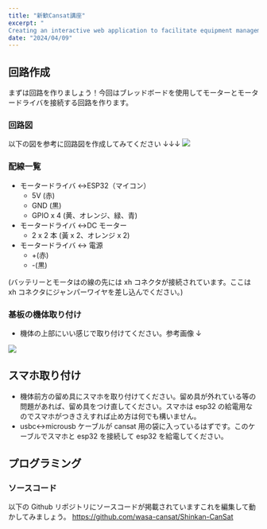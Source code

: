 ```yaml
---
title: "新歓Cansat講座"
excerpt: "
Creating an interactive web application to facilitate equipment management for our robot projects."
date: "2024/04/09"
---
```

## 回路作成

まずは回路を作りましょう！今回はブレッドボードを使用してモーターとモータードライバを接続する回路を作ります。

### 回路図

以下の図を参考に回路図を作成してみてください ↓↓↓
<img src="/posts/shinkanCansat/cansatCircuits.png" />

### 配線一覧

- モータードライバ ↔ESP32（マイコン）
  - 5V (赤)
  - GND (黒)
  - GPIO x 4 (黄、オレンジ、緑、青)
- モータードライバ ↔DC モーター
  - 2 x 2 本 (黃 x 2、オレンジ x 2)
- モータードライバ ↔ 電源
  - +(赤)
  - -(黒)

(バッテリーとモータはの線の先には xh コネクタが接続されています。ここは xh コネクタにジャンパーワイヤを差し込んでください。)

### 基板の機体取り付け

- 機体の上部にいい感じで取り付けてください。参考画像 ↓
<img src="/posts/shinkanCansat/cansatImage.jpg" />

## スマホ取り付け

- 機体前方の留め具にスマホを取り付けてください。留め具が外れている等の問題があれば、留め具をつけ直してください。スマホは esp32 の給電用なのでスマホがつきさえすれば止め方は何でも構いません。
- usbc↔microusb ケーブルが cansat 用の袋に入っているはずです。このケーブルでスマホと esp32 を接続して esp32 を給電してください。

## プログラミング

### ソースコード

以下の Github リポジトリにソースコードが掲載されていますこれを編集して動かしてみましょう。
https://github.com/wasa-cansat/Shinkan-CanSat
